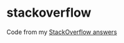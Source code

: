 # stackoverflow
Code from my [StackOverflow answers](https://stackoverflow.com/users/1809260/simon?tab=answers)
